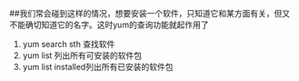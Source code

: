##我们常会碰到这样的情况，想要安装一个软件，只知道它和某方面有关，但又不能确切知道它的名字。这时yum的查询功能就起作用了
1. yum search sth 查找软件
2. yum list 列出所有可安装的软件包
3. yum list installed列出所有已安装的软件包